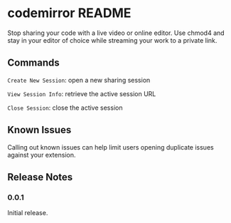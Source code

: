 # codemirror README

Stop sharing your code with a live video or online editor. Use chmod4 and stay in your editor of choice while streaming your work to a private link.

## Commands

`Create New Session`: open a new sharing session

`View Session Info`: retrieve the active session URL

`Close Session`: close the active session

## Known Issues

Calling out known issues can help limit users opening duplicate issues against your extension.

## Release Notes

### 0.0.1

Initial release.
